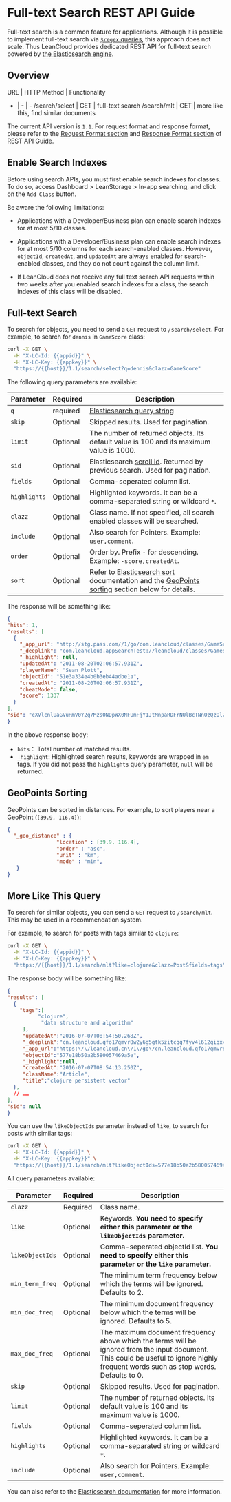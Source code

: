 # Full-text Search REST API Guide

Full-text search is a common feature for applications.
Although it is possible to implement full-text search via [`$regex` queries](rest_api.html#regex-queries),
this approach does not scale.
Thus LeanCloud provides dedicated REST API for full-text search powered by [the Elasticsearch engine][elastic].

[elastic]: https://www.elastic.co/elasticsearch/

## Overview

URL | HTTP Method | Functionality
- | - | -
/search/select | GET | full-text search
/search/mlt | GET | more like this, find similar documents

The current API version is `1.1`.
For request format and response format, please refer to the [Request Format section](rest_api.html#Request-Format) and [Response Format section](rest_api.html#Response-Format) of REST API Guide.

## Enable Search Indexes

Before using search APIs, you must first enable search indexes for classes.
To do so, access Dashboard > LeanStorage > In-app searching, and click on the `Add Class` button.

Be aware the following limitations:

- Applications with a Developer/Business plan can enable search indexes for at most 5/10 classes.

- Applications with a Developer/Business plan can enable search indexes for at most 5/10 columns for each search-enabled classes.
  However, `objectId`, `createdAt`, and `updatedAt` are always enabled for search-enabled classes, and they do not count against the column limit.

- If LeanCloud does not receive any full text search API requests within two weeks after you enabled search indexes for a class, the search indexes of this class will be disabled.

## Full-text Search

To search for objects, you need to send a `GET` request to `/search/select`.
For example, to search for `dennis` in `GameScore` class:

``` sh
curl -X GET \
  -H "X-LC-Id: {{appid}}" \
  -H "X-LC-Key: {{appkey}}" \
  "https://{{host}}/1.1/search/select?q=dennis&clazz=GameScore"
```

The following query parameters are available:

Parameter|Required|Description
---|---|---
`q`|required|[Elasticsearch query string]
`skip`|Optional|Skipped results. Used for pagination.
`limit`|Optional|The number of returned objects. Its default value is 100 and its maximum value is 1000.
`sid`|Optional|Elasticsearch [scroll id]. Returned by previous search. Used for pagination.
`fields`|Optional|Comma-seperated column list.
`highlights`|Optional|Highlighted keywords. It can be a comma-separated string or wildcard `*`.
`clazz`|Optional|Class name. If not specified, all search enabled classes will be searched.
`include`|Optional|Also search for Pointers. Example: `user,comment`.
`order`|Optional|Order by. Prefix `-` for descending. Example: `-score,createdAt`.
`sort`|Optional|Refer to [Elasticsearch sort] documentation and the [GeoPoints sorting](#geopoints-sorting) section below for details. 

[Elasticsearch query string]: https://www.elasticsearch.org/guide/en/elasticsearch/reference/6.5/query-dsl-query-string-query.html#query-string-syntax
[scroll id]: https://www.elastic.co/guide/en/elasticsearch/reference/6.5/search-request-scroll.html
[Elasticsearch sort]: https://www.elastic.co/guide/en/elasticsearch/reference/6.5/search-request-sort.html

The response will be something like:

``` json
{
"hits": 1,
"results": [
  {
    "_app_url": "http://stg.pass.com//1/go/com.leancloud/classes/GameScore/51e3a334e4b0b3eb44adbe1a",
    "_deeplink": "com.leancloud.appSearchTest://leancloud/classes/GameScore/51e3a334e4b0b3eb44adbe1a",
    "_highlight": null,
    "updatedAt": "2011-08-20T02:06:57.931Z",
    "playerName": "Sean Plott",
    "objectId": "51e3a334e4b0b3eb44adbe1a",
    "createdAt": "2011-08-20T02:06:57.931Z",
    "cheatMode": false,
    "score": 1337
  }
],
"sid": "cXVlcnlUaGVuRmV0Y2g7Mzs0NDpWX0NFUmFjY1JtMnpaRDFrNUlBcTNnOzQzOlZfQ0VSYWNjUm0yelpEMWs1SUFxM2c7NDU6Vl9DRVJhY2NSbTJ6WkQxazVJQXEzZzswOw=="
}
```

In the above response body:

- `hits`： Total number of matched results.
- `_highlight`: Highlighted search results, keywords are wrapped in `em` tags. If you did not pass the `highlights` query parameter, `null` will be returned.

## GeoPoints Sorting

GeoPoints can be sorted in distances.
For example, to sort players near a GeoPoint (`[39.9, 116.4]`):

```json
{
  "_geo_distance" : {
                "location" : [39.9, 116.4],
                "order" : "asc",
                "unit" : "km",
                "mode" : "min",
   }
}
```

## More Like This Query

To search for similar objects, you can send a `GET` request to `/search/mlt`.
This may be used in a recommendation system.

For example, to search for posts with tags similar to `clojure`:

```sh
curl -X GET \
  -H "X-LC-Id: {{appid}}" \
  -H "X-LC-Key: {{appkey}}" \
  "https://{{host}}/1.1/search/mlt?like=clojure&clazz=Post&fields=tags"
```

The response body will be something like:

```json
{
"results": [
  {  
    "tags":[  
          "clojure",
           "data structure and algorithm"
     ],
     "updatedAt":"2016-07-07T08:54:50.268Z",
     "_deeplink":"cn.leancloud.qfo17qmvr8w2y6g5gtk5zitcqg7fyv4l612qiqxv8uqyo61n:\/\/leancloud\/classes\/Article\/577e18b50a2b580057469a5e",
     "_app_url":"https:\/\/leancloud.cn\/1\/go\/cn.leancloud.qfo17qmvr8w2y6g5gtk5zitcqg7fyv4l612qiqxv8uqyo61n\/classes\/Article\/577e18b50a2b580057469a5e",
     "objectId":"577e18b50a2b580057469a5e",
     "_highlight":null,
     "createdAt":"2016-07-07T08:54:13.250Z",
     "className":"Article",
     "title":"clojure persistent vector"
  },
  // ……
],
"sid": null
}
```

You can use the `likeObjectIds` parameter instead of `like`, to search for posts with similar tags:

```sh
curl -X GET \
  -H "X-LC-Id: {{appid}}" \
  -H "X-LC-Key: {{appkey}}" \
  "https://{{host}}/1.1/search/mlt?likeObjectIds=577e18b50a2b580057469a5e&clazz=Post&fields=tags"
```

All query parameters available:

Parameter|Required|Description
---|---|---
`clazz`|Required|Class name.
`like`|Optional|Keywords. **You need to specify either this parameter or the `likeObjectIds` parameter.**
`likeObjectIds`|Optional|Comma-seperated objectId list. **You need to specify either this parameter or the `like` parameter.**
`min_term_freq`|Optional|The minimum term frequency below which the terms will be ignored. Defaults to 2.
`min_doc_freq`|Optional|The minimum document frequency below which the terms will be ignored. Defaults to 5.
`max_doc_freq`|Optional|The maximum document frequency above which the terms will be ignored from the input document. This could be useful to ignore highly frequent words such as stop words. Defaults to 0.
`skip`|Optional|Skipped results. Used for pagination.
`limit`|Optional|The number of returned objects. Its default value is 100 and its maximum value is 1000.
`fields`|Optional|Comma-seperated column list.
`highlights`|Optional|Highlighted keywords. It can be a comma-separated string or wildcard `*`.
`include`|Optional|Also search for Pointers. Example: `user,comment`.

You can also refer to the [Elasticsearch documentation][elastic-more-like-this] for more information.

[elastic-more-like-this]: https://www.elastic.co/guide/en/elasticsearch/reference/6.5/query-dsl-mlt-query.html

